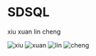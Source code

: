 # SDSQL

xiu xuan lin cheng

![xiu]()
![xuan]()
![lin](https://icocoer.github.io/avatar.jpg)
![cheng]()